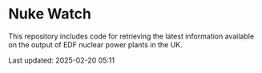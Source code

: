 # Nuke Watch

This repository includes code for retrieving the latest information available on the output of EDF nuclear power plants in the UK.

Last updated: 2025-02-20 05:11